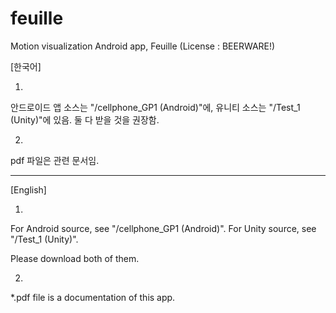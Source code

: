 # feuille
Motion visualization Android app, Feuille (License : BEERWARE!)

[한국어]

1.

안드로이드 앱 소스는 "/cellphone_GP1 (Android)"에,
유니티 소스는 "/Test_1 (Unity)"에 있음.
둘 다 받을 것을 권장함.

2.

pdf 파일은 관련 문서임.


----

[English]

1.

For Android source, see "/cellphone_GP1 (Android)".
For Unity source, see "/Test_1 (Unity)".

Please download both of them.

2.

*.pdf file is a documentation of this app.
